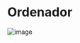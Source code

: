# Ordenador 
![image](https://github.com/goodeny/Ordenador/assets/32174827/72688c46-333b-40c4-be30-83134a8b8e57)
